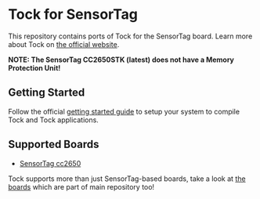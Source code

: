 # Tock for SensorTag

This repository contains ports of Tock for the SensorTag board. Learn more about Tock on [the official website](https://www.tockos.org/).

**NOTE: The SensorTag CC2650STK (latest) does not have a Memory Protection Unit!**


## Getting Started

Follow the official [getting started guide](https://github.com/helena-project/tock/blob/master/doc/Getting_Started.md) to setup your system to compile Tock and Tock applications.


## Supported Boards

 * [SensorTag cc2650](http://www.ti.com/tool/CC2650STK)

Tock supports more than just SensorTag-based boards, take a look at [the boards](https://github.com/helena-project/tock/tree/master/boards) which are part of main repository too!
